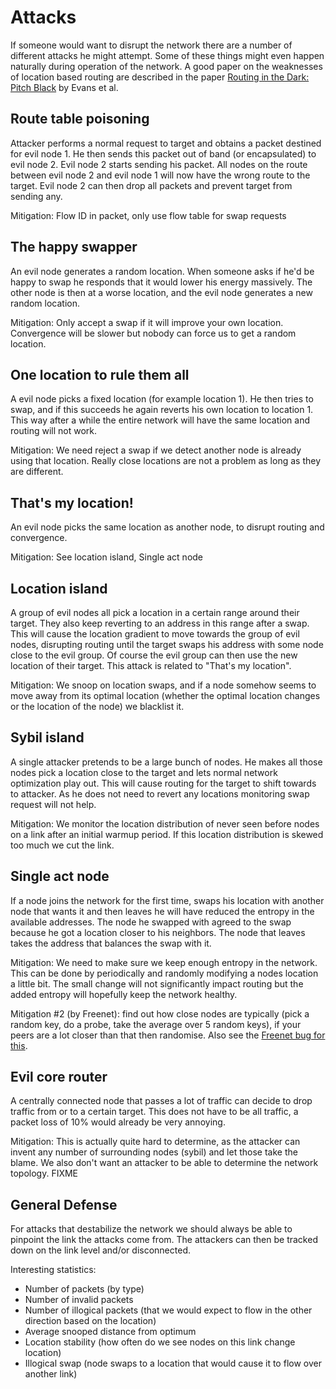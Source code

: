 # Attacks
If someone would want to disrupt the network there are a number of different attacks he might attempt. Some of these things might even happen naturally during operation of the network. A good paper on the weaknesses of location based routing are described in the paper [Routing in the Dark: Pitch Black][pitchblack] by Evans et al.

## Route table poisoning
Attacker performs a normal request to target and obtains a packet destined for evil node 1. He then sends this packet out of band (or encapsulated) to evil node 2. Evil node 2 starts sending his packet. All nodes on the route between evil node 2 and evil node 1 will now have the wrong route to the target. Evil node 2 can then drop all packets and prevent target from sending any.

Mitigation: Flow ID in packet, only use flow table for swap requests

## The happy swapper
An evil node generates a random location. When someone asks if he'd be happy to swap he responds that it would lower his energy massively. The other node is then at a worse location, and the evil node generates a new random location.

Mitigation: Only accept a swap if it will improve your own location. Convergence will be slower but nobody can force us to get a random location.

## One location to rule them all
A evil node picks a fixed location (for example location 1). He then tries to swap, and if this succeeds he again reverts his own location to location 1. This way after a while the entire network will have the same location and routing will not work.

Mitigation: We need reject a swap if we detect another node is already using that location. Really close locations are not a problem as long as they are different.

## That's my location!
An evil node picks the same location as another node, to disrupt routing and convergence.

Mitigation: See location island, Single act node

## Location island
A group of evil nodes all pick a location in a certain range around their target. They also keep reverting to an address in this range after a swap. This will cause the location gradient to move towards the group of evil nodes, disrupting routing until the target swaps his address with some node close to the evil group. Of course the evil group can then use the new location of their target. This attack is related to "That's my location".

Mitigation: We snoop on location swaps, and if a node somehow seems to move away from its optimal location (whether the optimal location changes or the location of the node) we blacklist it.

## Sybil island
A single attacker pretends to be a large bunch of nodes. He makes all those nodes pick a location close to the target and lets normal network optimization play out. This will cause routing for the target to shift towards to attacker. As he does not need to revert any locations monitoring swap request will not help.

Mitigation: We monitor the location distribution of never seen before nodes on a link after an initial warmup period. If this location distribution is skewed too much we cut the link.

## Single act node
If a node joins the network for the first time, swaps his location with another node that wants it and then leaves he will have reduced the entropy in the available addresses. The node he swapped with agreed to the swap because he got a location closer to his neighbors. The node that leaves takes the address that balances the swap with it.

Mitigation: We need to make sure we keep enough entropy in the network. This can be done by periodically and randomly modifying a nodes location a little bit. The small change will not significantly impact routing but the added entropy will hopefully keep the network healthy.

Mitigation #2 (by Freenet): find out how close nodes are typically (pick a random key, do a probe, take the average over 5 random keys), if your peers are a lot closer than that then randomise. Also see the [Freenet bug for this](https://bugs.freenetproject.org/view.php?id=3919).

## Evil core router
A centrally connected node that passes a lot of traffic can decide to drop traffic from or to a certain target. This does not have to be all traffic, a packet loss of 10% would already be very annoying.

Mitigation: This is actually quite hard to determine, as the attacker can invent any number of surrounding nodes (sybil) and let those take the blame. We also don't want an attacker to be able to determine the network topology. FIXME

## General Defense
For attacks that destabilize the network we should always be able to pinpoint the link the attacks come from. The attackers can then be tracked down on the link level and/or disconnected.

Interesting statistics:
- Number of packets (by type)
- Number of invalid packets
- Number of illogical packets (that we would expect to flow in the other direction based on the location)
- Average snooped distance from optimum
- Location stability (how often do we see nodes on this link change location)
- Illogical swap (node swaps to a location that would cause it to flow over another link)

[pitchblack]: http://grothoff.org/christian/pitchblack.pdf "Routing in the Dark: Pitch Black"
